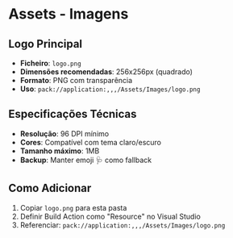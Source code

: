 # Assets - Imagens

## Logo Principal
- **Ficheiro**: `logo.png`
- **Dimensões recomendadas**: 256x256px (quadrado)
- **Formato**: PNG com transparência
- **Uso**: `pack://application:,,,/Assets/Images/logo.png`

## Especificações Técnicas
- **Resolução**: 96 DPI mínimo
- **Cores**: Compatível com tema claro/escuro
- **Tamanho máximo**: 1MB
- **Backup**: Manter emoji 🩺 como fallback

## Como Adicionar
1. Copiar `logo.png` para esta pasta
2. Definir Build Action como "Resource" no Visual Studio
3. Referenciar: `pack://application:,,,/Assets/Images/logo.png`